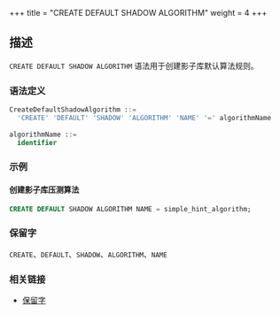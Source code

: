 +++
title = "CREATE DEFAULT SHADOW ALGORITHM"
weight = 4
+++

## 描述

`CREATE DEFAULT SHADOW ALGORITHM` 语法用于创建影子库默认算法规则。

### 语法定义

```sql
CreateDefaultShadowAlgorithm ::=
  'CREATE' 'DEFAULT' 'SHADOW' 'ALGORITHM' 'NAME' '=' algorithmName
    
algorithmName ::=
  identifier
```

### 示例

#### 创建影子库压测算法

```sql
CREATE DEFAULT SHADOW ALGORITHM NAME = simple_hint_algorithm;
```

### 保留字

`CREATE`、`DEFAULT`、`SHADOW`、`ALGORITHM`、`NAME`

### 相关链接

- [保留字](/cn/reference/distsql/syntax/reserved-word/)
